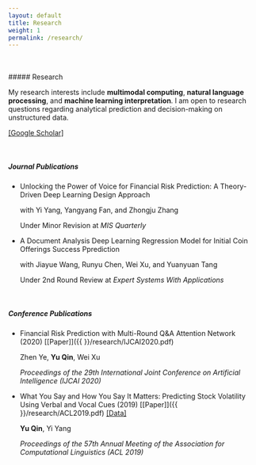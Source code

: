 ```yaml
---
layout: default
title: Research
weight: 1
permalink: /research/
---
```


<br/>
<br/>
##### Research

My research interests include **multimodal computing**, **natural language processing**, and **machine learning interpretation**. I am open to research questions regarding analytical prediction and decision-making on unstructured data.<br>

[[Google Scholar]](https://scholar.google.com/citations?user=pSUNWFEAAAAJ)

<br/>


##### Journal Publications

* Unlocking the Power of Voice for Financial Risk Prediction: A Theory-Driven Deep Learning Design Approach

	with Yi Yang, Yangyang Fan, and Zhongju Zhang

	Under Minor Revision at *MIS Quarterly*

* A Document Analysis Deep Learning Regression Model for Initial Coin Offerings Success Pprediction

	with Jiayue Wang, Runyu Chen, Wei Xu, and Yuanyuan Tang

	Under 2nd Round Review at *Expert Systems With Applications*

<br/>

##### Conference Publications

* Financial Risk Prediction with Multi-Round Q&A Attention Network (2020) [[Paper]]({{  }}/research/IJCAI2020.pdf)

	Zhen Ye, **Yu Qin**, Wei Xu

	*Proceedings of the 29th International Joint Conference on Artificial Intelligence (IJCAI 2020)*


* What You Say and How You Say It Matters: Predicting Stock Volatility Using Verbal and Vocal Cues (2019)  [[Paper]]({{  }}/research/ACL2019.pdf) [[Data]](https://github.com/GeminiLn/EarningsCall_Dataset)

	**Yu Qin**, Yi Yang

	*Proceedings of the 57th Annual Meeting of the Association for Computational Linguistics (ACL 2019)*